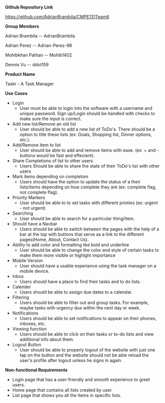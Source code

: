 **Github Repository Link**

https://github.com/AdrianBrambila/CMPE131Team6


**Group Members**

Adrian Brambila  --  AdrianBrambila

Adrian Perez -- Adrian-Perez-98

Mohibkhan Pathan -- Mohib1402

Dennis Vu -- ddot159


**Product Name**

Taskr - A Task Manager


**Use Cases**

- Login
  - User must be able to login into the software with a username and unique password. Sign up/Login should be handled with checks to make sure the input is correct. 
- Add new list/Remove an old list
  - User should be able to add a new list of ToDo's. There should be a option to title these lists (ex: Goals, Shopping list, Dinner options, etc.). 
- Add/Remove item to list
  - User should be able to add and remove items with ease. (ex: + and - buttons would be fast and effecient).
- Share Completions of list to other users
  - Users Should be able to share the state of their ToDo's list with other users 
- Mark items depending on completion
  - Users should have the option to update the status of a their lists/items depending on how complete they are (ex: complete flag, not complete flag). 
- Priority Markers
  - User should be able to to set tasks with different prioties (ex: urgent - not urgent)
- Searching 
  - User should be able to search for a particular thing/item.
- Should have a Navbar
  - Users should be able to switch between the pages with the help of a bar at the top with buttons that serve as a link to the different pages(Home, About, Contact Us).
- Ability to add color and formatting like bold and underline
  - User should be able to change the color and style of certain tasks to make them more visible or highlght importance
- Mobile Version
  - User should have a usable experiance using the task manager on a mobile device.
- Inbox
  - Users should have a place to find their tasks and to do lists.
- Calender 
  - Users should be able to assign due dates to a calendar.
- Filtering
  - Users should be able to filter out and group tasks. For example, maybe tasks with urgency due within the next day or week.
- Notifications
  - Users should be able to set notifications to appear on their phones, inboxes, etc.
- Viewing function
  - Users should be able to click on their tasks or to-do lists and view additional info about them.
- Logout Button
  - User should be able to properly logout of the website with just one tap on the button and the website should not be able reload the user's profile after logout unless he signs in again. 



**Non-functional Requirements**

- Login page that has a user-friendly and smooth experience to greet users.
- Home page that contains all lists created by user.
- List page that shows you all the items in specific lists.
